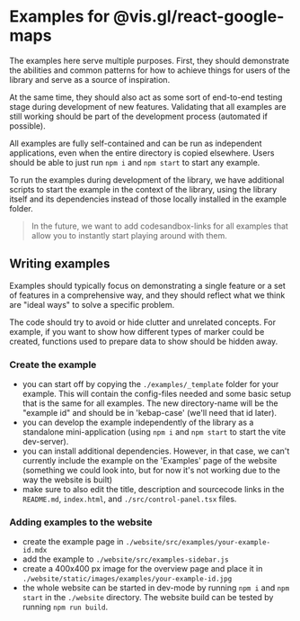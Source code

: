 # Examples for @vis.gl/react-google-maps

The examples here serve multiple purposes. First, they should demonstrate
the abilities and common patterns for how to achieve things for users of
the library and serve as a source of inspiration.

At the same time, they should also act as some sort of end-to-end
testing stage during development of new features. Validating that all
examples are still working should be part of the development process
(automated if possible).

All examples are fully self-contained and can be run as independent
applications, even when the entire directory is copied elsewhere.
Users should be able to just run `npm i` and `npm start` to start any
example.

To run the examples during development of the library, we have
additional scripts to start the example in the context of the library,
using the library itself and its dependencies instead of those locally
installed in the example folder.

> In the future, we want to add codesandbox-links for all examples that
> allow you to instantly start playing around with them.

## Writing examples

Examples should typically focus on demonstrating a single feature or a
set of features in a comprehensive way, and they should reflect what we
think are "ideal ways" to solve a specific problem.

The code should try to avoid or hide clutter and unrelated concepts.
For example, if you want to show how different types of marker could be
created, functions used to prepare data to show should be hidden away.

### Create the example

- you can start off by copying the `./examples/_template` folder for
  your example. This will contain the config-files needed and some
  basic setup that is the same for all examples. The new directory-name will be
  the "example id" and should be in 'kebap-case' (we'll need that id later).
- you can develop the example independently of the library as a standalone
  mini-application (using `npm i` and `npm start` to start the vite dev-server).
- you can install additional dependencies. However, in that case, we can't
  currently include the example on the 'Examples' page of the website (something
  we could look into, but for now it's not working due to the way the website
  is built)
- make sure to also edit the title, description and sourcecode links in the
  `README.md`, `index.html`, and `./src/control-panel.tsx` files.

### Adding examples to the website

- create the example page in `./website/src/examples/your-example-id.mdx`
- add the example to `./website/src/examples-sidebar.js`
- create a 400x400 px image for the overview page and place it in
  `./website/static/images/examples/your-example-id.jpg`
- the whole website can be started in dev-mode by running `npm i` and `npm start`
  in the `./website` directory. The website build can be tested by running
  `npm run build`.

